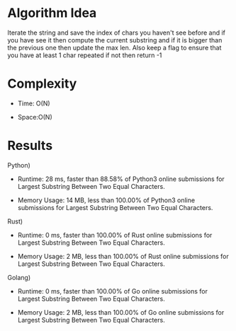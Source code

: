 # Algorithm Idea

Iterate the string and save the index of chars you haven't see before and if you have see it then compute the current substring and if it is bigger than the previous one then update the max len. Also keep a flag to ensure that you have at least 1 char repeated if not then return -1

# Complexity

- Time: O(N)

- Space:O(N)

# Results

Python)

- Runtime: 28 ms, faster than 88.58% of Python3 online submissions for Largest Substring Between Two Equal Characters.

- Memory Usage: 14 MB, less than 100.00% of Python3 online submissions for Largest Substring Between Two Equal Characters.

Rust)

- Runtime: 0 ms, faster than 100.00% of Rust online submissions for Largest Substring Between Two Equal Characters.

- Memory Usage: 2 MB, less than 100.00% of Rust online submissions for Largest Substring Between Two Equal Characters.

Golang)

- Runtime: 0 ms, faster than 100.00% of Go online submissions for Largest Substring Between Two Equal Characters.

- Memory Usage: 2 MB, less than 100.00% of Go online submissions for Largest Substring Between Two Equal Characters.